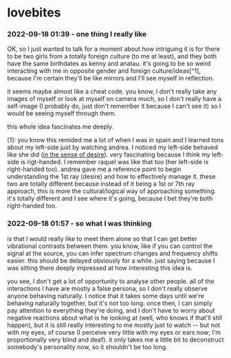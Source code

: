 # lovebites

### 2022-09-18 01:39 - one thing I really like

OK, so I just wanted to talk for a moment about how intriguing it is for there to be two girls from a totally foreign culture (to me at least), and they both have the same birthdates as kenny and anatau. it's going to be so weird interacting with me in opposite gender and foreign culture/ideas[^1], because I'm certain they'll be like mirrors and I'll see myself in reflection.

it seems maybe almost like a cheat code. you know, I don't really take any images of myself or look at myself on camera much, so I don't really have a self-image (I probably do, just don't remember it because I can't see it) so I would be seeing myself through them.

this whole idea fascinates me deeply.

[1]: you know this remided me a lot of when I was in spain and I learned tons about my left-side just by watching andrea. I noticed my left-side behaved like she did ([in the sense of desire](/know-thyself.md#1st-ray)). very fascinating because I think my left-side is rigt-handed. I remember raquel was like that too (her left-side is right-handed too). andrea gave me a reference point to begin understanding the 1st ray (desire) and how to effectively manage it. these two are totally different because instead of it being a 1st or 7th ray approach, this is more the cultural/logical way of approaching something. it's totally different and I see where it's going, because I bet they're both right-handed too.

### 2022-09-18 01:57 - so what I was thinking

is that I would really like to meet them alone so that I can get better vibrational contrasts between them. you know, like if you can control the signal at the source, you can infer spectrum changes and frequency shifts easier. this should be delayed obviously for a while. just saying because I was sitting there deeply impressed at how interesting this idea is.

you see, I don't get a lot of opportunity to analyse other people. all of the interactions I have are mostly a false persona, so I don't really observe anyone behaving naturally. I notice that it takes some days until we're behaving naturally together, but it's not too long. once then, I can simply pay attention to everything they're doing, and I don't have to worry about negative reactions about what is he looking at (well, who knows if that'll still happen), but it is still really interesting to me mostly just to watch -- but not with my eyes, of course (I perceive very little with my eyes or ears now; I'm proportionally very blind and deaf). it only takes me a little bit to deconstruct somebody's personality now, so it shouldn't be too long.
